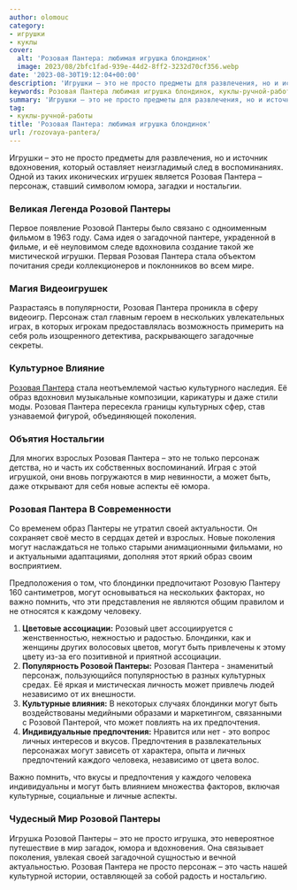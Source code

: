 ```yaml
---
author: olomouc
category:
- игрушки
- куклы
cover:
  alt: 'Розовая Пантера: любимая игрушка блондинок'
  image: 2023/08/2bfc1fad-939e-44d2-8ff2-3232d70cf356.webp
date: '2023-08-30T19:12:04+00:00'
description: 'Игрушки – это не просто предметы для развлечения, но и источник вдохновения, который оставляет неизгладимый след в воспоминаниях. Одной из таких...'
keywords: Розовая Пантера любимая игрушка блондинок, куклы-ручной-работы, розовая, пантера, это, розовой, пантеры, могут, персонаж, предпочтения, просто, юмора, образ, поколения, мир, блондинки, игрушки
summary: 'Игрушки – это не просто предметы для развлечения, но и источник вдохновения, который оставляет неизгладимый след в воспоминаниях. Одной из таких...'
tag:
- куклы-ручной-работы
title: 'Розовая Пантера: любимая игрушка блондинок'
url: /rozovaya-pantera/
---
```


Игрушки – это не просто предметы для развлечения, но и источник вдохновения, который оставляет неизгладимый след в воспоминаниях. Одной из таких иконических игрушек является Розовая Пантера – персонаж, ставший символом юмора, загадки и ностальгии.

### **Великая Легенда Розовой Пантеры**

Первое появление Розовой Пантеры было связано с одноименным фильмом в 1963 году. Сама идея о загадочной пантере, украденной в фильме, и её неуловимом следе вдохновила создание такой же мистической игрушки. Первая Розовая Пантера стала объектом почитания среди коллекционеров и поклонников во всем мире.

### **Магия Видеоигрушек**

Разрастаясь в популярности, Розовая Пантера проникла в сферу видеоигр. Персонаж стал главным героем в нескольких увлекательных играх, в которых игрокам предоставлялась возможность примерить на себя роль изощренного детектива, раскрывающего загадочные секреты.

### **Культурное Влияние**

[Розовая Пантера](https://www.kinopoisk.ru/film/70944/?utm_referrer=www.adora.ru) стала неотъемлемой частью культурного наследия. Её образ вдохновил музыкальные композиции, карикатуры и даже стили моды. Розовая Пантера пересекла границы культурных сфер, став узнаваемой фигурой, объединяющей поколения.

### **Объятия Ностальгии**

Для многих взрослых Розовая Пантера – это не только персонаж детства, но и часть их собственных воспоминаний. Играя с этой игрушкой, они вновь погружаются в мир невинности, а может быть, даже открывают для себя новые аспекты её юмора.

### **Розовая Пантера В Современности**

Со временем образ Пантеры не утратил своей актуальности. Он сохраняет своё место в сердцах детей и взрослых. Новые поколения могут наслаждаться не только старыми анимационными фильмами, но и актуальными адаптациями, дополняя этот яркий образ своим восприятием.

Предположения о том, что блондинки предпочитают Розовую Пантеру 160 сантиметров, могут основываться на нескольких факторах, но важно помнить, что эти представления не являются общим правилом и не относятся к каждому человеку.

1. **Цветовые ассоциации:** Розовый цвет ассоциируется с женственностью, нежностью и радостью. Блондинки, как и женщины других волосовых цветов, могут быть привлечены к этому цвету из-за его позитивной и приятной ассоциации.
1. **Популярность Розовой Пантеры:** Розовая Пантера \- знаменитый персонаж, пользующийся популярностью в разных культурных средах. Её яркая и мистическая личность может привлечь людей независимо от их внешности.
1. **Культурные влияния:** В некоторых случаях блондинки могут быть воздействованы медийными образами и маркетингом, связанными с Розовой Пантерой, что может повлиять на их предпочтения.
1. **Индивидуальные предпочтения:** Нравится или нет \- это вопрос личных интересов и вкусов. Предпочтения в развлекательных персонажах могут зависеть от характера, опыта и личных предпочтений каждого человека, независимо от цвета волос.

Важно помнить, что вкусы и предпочтения у каждого человека индивидуальны и могут быть влиянием множества факторов, включая культурные, социальные и личные аспекты.

### **Чудесный Мир Розовой Пантеры**

Игрушка Розовой Пантеры – это не просто игрушка, это невероятное путешествие в мир загадок, юмора и вдохновения. Она связывает поколения, увлекая своей загадочной сущностью и вечной актуальностью. Розовая Пантера не просто персонаж – это часть нашей культурной истории, оставляющей за собой радость и ностальгию.